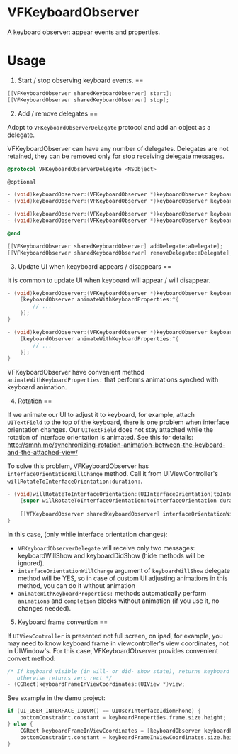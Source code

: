 VFKeyboardObserver
==================

A keyboard observer: appear events and properties.

Usage
==
1. Start / stop observing keyboard events.
==

```objective-c
[[VFKeyboardObserver sharedKeyboardObserver] start];
[[VFKeyboardObserver sharedKeyboardObserver] stop];
```

2. Add / remove delegates
==

Adopt to ```VFKeyboardObserverDelegate``` protocol and add an object as a delegate.

 VFKeyboardObserver can have any number of delegates. Delegates are not retained, they can be removed only for stop receiving delegate messages.

```objective-c
@protocol VFKeyboardObserverDelegate <NSObject>

@optional

- (void)keyboardObserver:(VFKeyboardObserver *)keyboardObserver keyboardWillShowWithProperties:(VFKeyboardProperties)keyboardProperties interfaceOrientationWillChange:(BOOL)interfaceOrientationWillChange;
- (void)keyboardObserver:(VFKeyboardObserver *)keyboardObserver keyboardDidShowWithProperties:(VFKeyboardProperties)keyboardProperties;

- (void)keyboardObserver:(VFKeyboardObserver *)keyboardObserver keyboardWillHideWithProperties:(VFKeyboardProperties)keyboardProperties;
- (void)keyboardObserver:(VFKeyboardObserver *)keyboardObserver keyboardDidHideWithProperties:(VFKeyboardProperties)keyboardProperties;

@end

[[VFKeyboardObserver sharedKeyboardObserver] addDelegate:aDelegate];
[[VFKeyboardObserver sharedKeyboardObserver] removeDelegate:aDelegate];
```

3. Update UI when keayboard appears / disappears
==

It is common to update UI when keyboard will appear / will disappear.

```objective-c
- (void)keyboardObserver:(VFKeyboardObserver *)keyboardObserver keyboardWillShowWithProperties:(VFKeyboardProperties)keyboardProperties interfaceOrientationWillChange:(BOOL)interfaceOrientationWillChange {
    [keyboardObserver animateWithKeyboardProperties:^{
        // ...
    }];
}

- (void)keyboardObserver:(VFKeyboardObserver *)keyboardObserver keyboardWillHideWithProperties:(VFKeyboardProperties)keyboardProperties {
    [keyboardObserver animateWithKeyboardProperties:^{
        // ...
    }];
}
```

VFKeyboardObserver have convenient method ```animateWithKeyboardProperties:``` that performs animations synched with keyboard animation.

4. Rotation
==

If we animate our UI to adjust it to keyboard, for example, attach ```UITextField``` to the top of the keyboard, there is one problem when interface orientation changes. Our ```UITextField``` does not stay attached while the rotation of interface orientation is animated.
See this for details: http://smnh.me/synchronizing-rotation-animation-between-the-keyboard-and-the-attached-view/

To solve this problem, VFKeyboardObserver has ```interfaceOrientationWillChange``` method.
Call it from UIViewController's ```willRotateToInterfaceOrientation:duration:```.

```objective-c
- (void)willRotateToInterfaceOrientation:(UIInterfaceOrientation)toInterfaceOrientation duration:(NSTimeInterval)duration {
    [super willRotateToInterfaceOrientation:toInterfaceOrientation duration:duration];
    
    [[VFKeyboardObserver sharedKeyboardObserver] interfaceOrientationWillChange];
}
```

In this case, (only while interface orientation changes):
* ```VFKeyboardObserverDelegate``` will receive only two messages: keyboardWillShow and keyboardDidShow (hide methods will be ignored).
* ```interfaceOrientationWillChange``` argument of ```keyboardWillShow``` delegate method will be YES, so in case of custom UI adjusting animations in this method, you can do it without animation
* ```animateWithKeyboardProperties:```  methods automatically perform ```animations``` and ```completion``` blocks without animation (if you use it, no changes needed).

5. Keyboard frame convertion
==

If ```UIViewController``` is presented not full screen, on ipad, for example, you may need to know keyboard frame in viewcontroller's view coordinates, not in UIWindow's. For this case, VFKeyboardObserver provides convenient convert method:

```objective-c
/* If keyboard visible (in will- or did- show state), returns keyboard frame converted to view coordinates,
   otherwise returns zero rect */
- (CGRect)keyboardFrameInViewCoordinates:(UIView *)view;
```
See example in the demo project:

```objective-c
if (UI_USER_INTERFACE_IDIOM() == UIUserInterfaceIdiomPhone) {
    bottomConstraint.constant = keyboardProperties.frame.size.height;
} else {
    CGRect keyboardFrameInViewCoordinates = [keyboardObserver keyboardFrameInViewCoordinates:self.view];
    bottomConstraint.constant = keyboardFrameInViewCoordinates.size.height;
}
```

